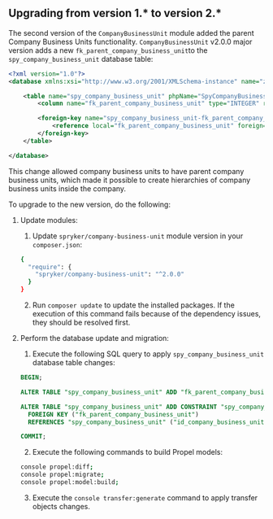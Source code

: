 

## Upgrading from version 1.* to version 2.*

The second version of the `CompanyBusinessUnit` module added the parent Company Business Units functionality.
`CompanyBusinessUnit` v2.0.0 major version adds a new `fk_parent_company_business_unit`to the `spy_company_business_unit` database table:

```xml
<?xml version="1.0"?>
<database xmlns:xsi="http://www.w3.org/2001/XMLSchema-instance" name="zed" xsi:noNamespaceSchemaLocation="http://static.spryker.com/schema-01.xsd" namespace="Orm\Zed\CompanyBusinessUnit\Persistence" package="src.Orm.Zed.CompanyBusinessUnit.Persistence">

    <table name="spy_company_business_unit" phpName="SpyCompanyBusinessUnit" identifierQuoting="true">
        <column name="fk_parent_company_business_unit" type="INTEGER" required="false"/>

        <foreign-key name="spy_company_business_unit-fk_parent_company_business_unit" foreignTable="spy_company_business_unit" phpName="ParentCompanyBusinessUnit" refPhpName="ChildrenCompanyBusinessUnits">
            <reference local="fk_parent_company_business_unit" foreign="id_company_business_unit"/>
        </foreign-key>
    </table>

</database>
```

This change allowed company business units to have parent company business units, which made it possible to create hierarchies of company business units inside the company.

To upgrade to the new version, do the following:

1. Update modules:

    1. Update `spryker/company-business-unit` module version in your `composer.json`:
    
    ```bash
    {
      "require": {
        "spryker/company-business-unit": "^2.0.0"
      }
    }
    ```

    2. Run `composer update` to update the installed packages. If the execution of this command fails because of the dependency issues, they should be resolved first.

2. Perform the database update and migration:

    1. Execute the following SQL query to apply `spy_company_business_unit` database table changes:

    ```SQL
    BEGIN;

    ALTER TABLE "spy_company_business_unit" ADD "fk_parent_company_business_unit" INTEGER;

    ALTER TABLE "spy_company_business_unit" ADD CONSTRAINT "spy_company_business_unit-fk_parent_company_business_unit"
      FOREIGN KEY ("fk_parent_company_business_unit")
      REFERENCES "spy_company_business_unit" ("id_company_business_unit");

    COMMIT;
    ```

    2. Execute the following commands to build Propel models:

    ```bash
    console propel:diff;
    console propel:migrate;
    console propel:model:build;
    ```

    3. Execute the `console transfer:generate` command to apply transfer objects changes.
